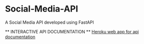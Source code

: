 # Social-Media-API
A Social Media API developed using FastAPI

** INTERACTIVE API DOCUMENTATION **
[Heroku web app for api documentation](https://apicrud-1-pj.herokuapp.com/docs)
